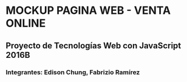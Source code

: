 # MOCKUP PAGINA WEB - VENTA ONLINE

## Proyecto de Tecnologías Web con JavaScript 2016B

### Integrantes: Edison Chung, Fabrizio Ramírez


